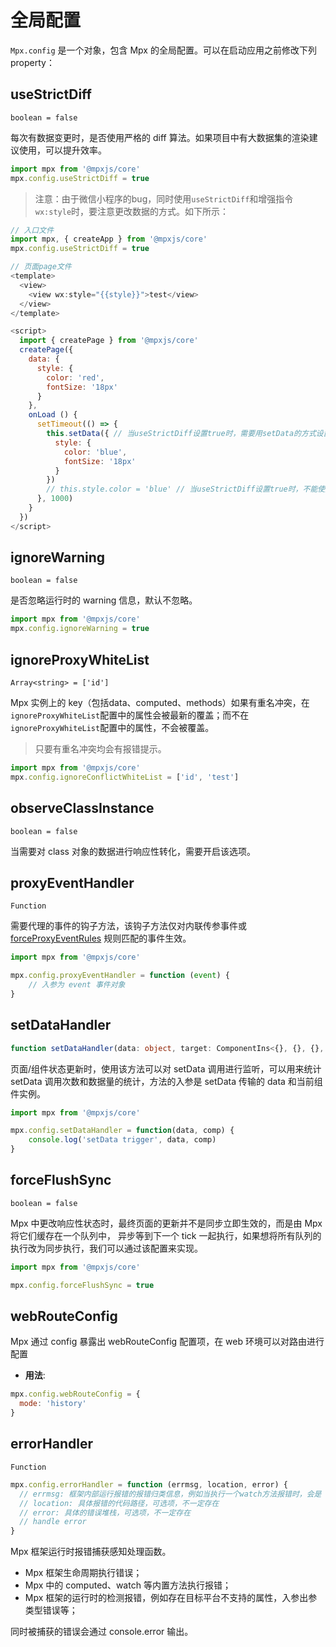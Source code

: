 
# 全局配置

`Mpx.config` 是一个对象，包含 Mpx 的全局配置。可以在启动应用之前修改下列 property：

## useStrictDiff

`boolean = false`

每次有数据变更时，是否使用严格的 diff 算法。如果项目中有大数据集的渲染建议使用，可以提升效率。

``` javascript
import mpx from '@mpxjs/core'
mpx.config.useStrictDiff = true
```

> 注意：由于微信小程序的bug，同时使用`useStrictDiff`和增强指令`wx:style`时，要注意更改数据的方式。如下所示：

``` javascript
// 入口文件
import mpx, { createApp } from '@mpxjs/core'
mpx.config.useStrictDiff = true

// 页面page文件
<template>
  <view>
    <view wx:style="{{style}}">test</view>
  </view>
</template>

<script>
  import { createPage } from '@mpxjs/core'
  createPage({
    data: {
      style: {
        color: 'red',
        fontSize: '18px'
      }
    },
    onLoad () {
      setTimeout(() => {
        this.setData({ // 当useStrictDiff设置true时，需要用setData的方式设置整个style对象
          style: {
            color: 'blue',
            fontSize: '18px'
          }
        })
        // this.style.color = 'blue' // 当useStrictDiff设置true时，不能使用这种方式，style不会生效
      }, 1000)
    }
  })
</script>
```

## ignoreWarning

`boolean = false`

是否忽略运行时的 warning 信息，默认不忽略。

```js
import mpx from '@mpxjs/core'
mpx.config.ignoreWarning = true
```

## ignoreProxyWhiteList

`Array<string> = ['id']`

Mpx 实例上的 key（包括data、computed、methods）如果有重名冲突，在`ignoreProxyWhiteList`配置中的属性会被最新的覆盖；而不在`ignoreProxyWhiteList`配置中的属性，不会被覆盖。

> 只要有重名冲突均会有报错提示。

``` javascript
import mpx from '@mpxjs/core'
mpx.config.ignoreConflictWhiteList = ['id', 'test']
```

## observeClassInstance

`boolean = false`

当需要对 class 对象的数据进行响应性转化，需要开启该选项。

## proxyEventHandler

`Function`

需要代理的事件的钩子方法，该钩子方法仅对内联传参事件或 [forceProxyEventRules](/api/compile.html#forceproxyeventrules) 规则匹配的事件生效。

```js
import mpx from '@mpxjs/core'

mpx.config.proxyEventHandler = function (event) {
    // 入参为 event 事件对象
}
```

## setDataHandler

```ts
function setDataHandler(data: object, target: ComponentIns<{}, {}, {}, {}, []>): any
```

页面/组件状态更新时，使用该方法可以对 setData 调用进行监听，可以用来统计 setData 调用次数和数据量的统计，方法的入参是 setData 传输的 data 和当前组件实例。

```js
import mpx from '@mpxjs/core'

mpx.config.setDataHandler = function(data, comp) {
    console.log('setData trigger', data, comp)
}
```

## forceFlushSync

`boolean = false`

Mpx 中更改响应性状态时，最终页面的更新并不是同步立即生效的，而是由 Mpx 将它们缓存在一个队列中， 异步等到下一个 tick 一起执行，如果想将所有队列的执行改为同步执行，我们可以通过该配置来实现。

```js
import mpx from '@mpxjs/core'

mpx.config.forceFlushSync = true
```

## webRouteConfig
Mpx 通过 config 暴露出 webRouteConfig 配置项，在 web 环境可以对路由进行配置

- **用法**:
```js
mpx.config.webRouteConfig = {
  mode: 'history'
}
```

## errorHandler

`Function`

```js
mpx.config.errorHandler = function (errmsg, location, error) {
  // errmsg: 框架内部运行报错的报错归类信息，例如当执行一个watch方法报错时，会是 "Unhandled error occurs during execution of watch callback!"
  // location: 具体报错的代码路径，可选项，不一定存在
  // error: 具体的错误堆栈，可选项，不一定存在
  // handle error
}
```

Mpx 框架运行时报错捕获感知处理函数。

* Mpx 框架生命周期执行错误；
* Mpx 中的 computed、watch 等内置方法执行报错；
* Mpx 框架的运行时的检测报错，例如存在目标平台不支持的属性，入参出参类型错误等；

同时被捕获的错误会通过 console.error 输出。
